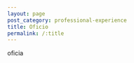 ```yaml
---
layout: page
post_category: professional-experience
title: Oficio
permalink: /:title
---
```



oficia
